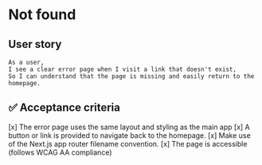 # Not found

## User story

```
As a user,  
I see a clear error page when I visit a link that doesn't exist,  
So I can understand that the page is missing and easily return to the homepage.
```

## ✅ Acceptance criteria

[x] The error page uses the same layout and styling as the main app 
[x] A button or link is provided to navigate back to the homepage.
[x] Make use of the Next.js app router filename convention.
[x] The page is accessible (follows WCAG AA compliance)
